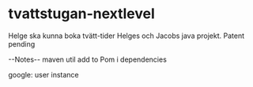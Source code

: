 # tvattstugan-nextlevel
Helge ska kunna boka tvätt-tider
Helges och Jacobs java projekt. Patent pending


--Notes--
maven util 
add to Pom
i dependencies

google:
user instance
